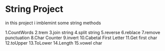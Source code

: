# String Project
in this project i imblemint some string methods <br/>

1.CountWords
2.trem
3.join string
4.split string
5.reverse 
6.reblace
7.remove punctuation
8.Char Counter
9.invert
10.Cabetal First Letter
11.Get first char
12.toUpper
13.ToLower
14.Length
15.vowel char

